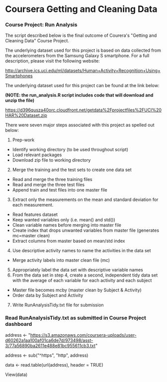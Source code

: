 # Coursera Getting and Cleaning Data
### Course Project: Run Analysis

The script described below is the final outcome of Courera's "Getting and Cleaning Data" Course Project.

The underlying dataset used for this project is based on data collected from the accelerometers from the Samsung Galaxy S smartphone. For a full description, please visit the following website:

http://archive.ics.uci.edu/ml/datasets/Human+Activity+Recognition+Using+Smartphones

The underlying dataset used for this project can be found at the link below:

**(NOTE: the run_analysis.R script includes code that will download and unzip the file)**

https://d396qusza40orc.cloudfront.net/getdata%2Fprojectfiles%2FUCI%20HAR%20Dataset.zip 

There were seven major steps associated with this project as spelled out below:

1. Prep-work
  * Identify working directory (to be used throughout script)
  * Load relevant packages
  * Download zip file to working directory
2. Merge the training and the test sets to create one data set
  * Read and merge the three training files
  * Read and merge the three test files
  * Append train and test files into one master file
3. Extract only the measurements on the mean and standard deviation for each measurement.
  * Read features dataset
  * Keep wanted variables only (i.e. mean() and std())
  * Clean variable names before merging into master file
  * Create index that drops unwanted variables from master file (generates mc=master clean)
  * Extract columns from master based on mean/std index
4. Use descriptive activity names to name the activities in the data set
  * Merge activity labels into master clean file (mc)
5. Appropriately label the data set with descriptive variable names
6. From the data set in step 4, create a second, independent tidy data set with the average of each variable for each activity and each subject
  * Master file becomes mcby (master clean by Subject & Activity)
  * Order data by Subject and Activity
7. Write RunAnalysisTidy.txt file for submission

### Read RunAnalysisTidy.txt as submitted in Course Project dashboard

address <- "https://s3.amazonaws.com/coursera-uploads/user-d60262a1aa100af01ca6de7d/973498/asst-3/77a56890ba2611e488e81bc955611cb3.txt"

address <- sub("^https", "http", address)

data <- read.table(url(address), header = TRUE)

View(data)

